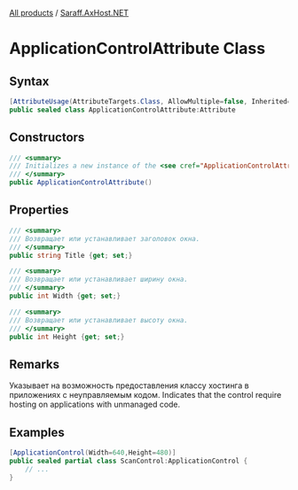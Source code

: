 ﻿[All products](../) / [Saraff.AxHost.NET](./index.md)
# ApplicationControlAttribute Class
## Syntax
```c#
[AttributeUsage(AttributeTargets.Class, AllowMultiple=false, Inherited=false)]
public sealed class ApplicationControlAttribute:Attribute
```
## Constructors
```c#
/// <summary>
/// Initializes a new instance of the <see cref="ApplicationControlAttribute"/> class.
/// </summary>
public ApplicationControlAttribute()
```
## Properties
```c#
/// <summary>
/// Возвращает или устанавливает заголовок окна.
/// </summary>
public string Title {get; set;}
```

```c#
/// <summary>
/// Возвращает или устанавливает ширину окна.
/// </summary>
public int Width {get; set;}
```

```c#
/// <summary>
/// Возвращает или устанавливает высоту окна.
/// </summary>
public int Height {get; set;}
```
## Remarks
Указывает на возможность предоставления классу хостинга в приложениях c неуправляемым кодом.
Indicates that the control require hosting on applications with unmanaged code. 
## Examples
```c#
[ApplicationControl(Width=640,Height=480)]
public sealed partial class ScanControl:ApplicationControl {
    // ...
}
```
